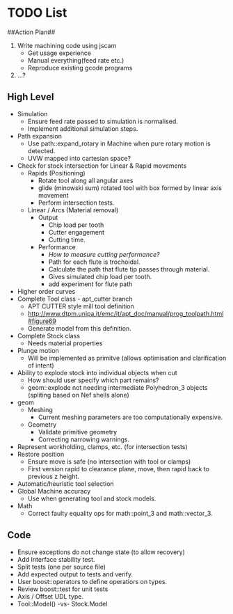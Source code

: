 # TODO List #

##Action Plan##
 1. Write machining code using jscam
    * Get usage experience
    * Manual everything(feed rate etc.)
    * Reproduce existing gcode programs
 2. ...?

## High Level ##
 * Simulation
    - Ensure feed rate passed to simulation is normalised.
    - Implement additional simulation steps.
 * Path expansion
    - Use path::expand_rotary in Machine when pure rotary motion is detected.
    - UVW mapped into cartesian space?
 * Check for stock intersection for Linear & Rapid movements
    - Rapids (Positioning)
       - Rotate tool along all angular axes
       - glide (minowski sum) rotated tool with box formed by linear axis movement
       - Perform intersection tests.
    - Linear / Arcs (Material removal)
       - Output
          - Chip load per tooth
          - Cutter engagement
          - Cutting time.
       - Performance
          - *How to measure cutting performance?*
          - Path for each flute is trochoidal.
          - Calculate the path that flute tip passes through material.
          - Gives simulated chip load per tooth.
          - add experiment for flute path
 * Higher order curves
 * Complete Tool class - apt_cutter branch
    - APT CUTTER style mill tool definition
    - http://www.dtpm.unipa.it/emc/it/apt_doc/manual/prog_toolpath.html#figure69
    - Generate model from this definition.
 * Complete Stock class
    - Needs material properties
 * Plunge motion
    - Will be implemented as primitve (allows optimisation and clarification of intent)
 * Ability to explode stock into individual objects when cut
    - How should user specify which part remains?
    - geom::explode not needing intermediate Polyhedron_3 objects (spliting based on Nef shells alone)
 * geom
    - Meshing 
       - Current meshing parameters are too computationally expensive.
    - Geometry
       - Validate primitive geometry
       - Correcting narrowing warnings.
 * Represent workholding, clamps, etc. (for intersection tests)
 * Restore position
    - Ensure move is safe (no intersection with tool or clamps)
    - First version rapid to clearance plane, move, then rapid back to previous z height.
 * Automatic/heuristic tool selection
 * Global Machine accuracy
    - Use when generating tool and stock models.
 * Math
    - Correct faulty equality ops for math::point_3 and math::vector_3.


## Code ##
 * Ensure exceptions do not change state (to allow recovery)
 * Add Interface stability test.
 * Split tests (one per source file)
 * Add expected output to tests and verify.
 * User boost::operators to define operatiors on types.
 * Review boost::test for unit tests
 * Axis / Offset UDL type.
 * Tool::Model() -vs- Stock.Model

